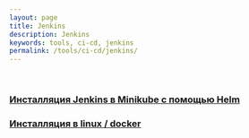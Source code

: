 ```yaml
---
layout: page
title: Jenkins
description: Jenkins
keywords: tools, ci-cd, jenkins
permalink: /tools/ci-cd/jenkins/
---
```


<br/>

### [Инсталляция Jenkins в Minikube с помощью Helm](/tools/ci-cd/jenkins/setup/minikube/)

### [Инсталляция в linux / docker](/tools/ci-cd/jenkins/setup/linux/)

